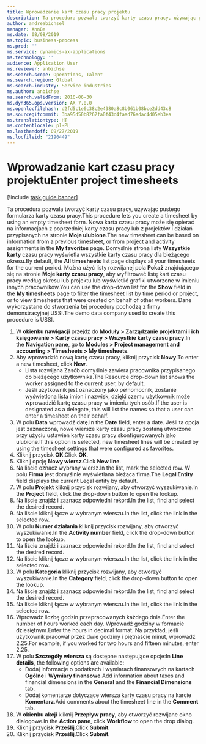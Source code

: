 ```yaml
---
title: Wprowadzanie kart czasu pracy projektu
description: Ta procedura pozwala tworzyć karty czasu pracy, używając pustego formularza karty czasu pracy.
author: andreabichsel
manager: AnnBe
ms.date: 08/08/2019
ms.topic: business-process
ms.prod: ''
ms.service: dynamics-ax-applications
ms.technology: ''
audience: Application User
ms.reviewer: anbichse
ms.search.scope: Operations, Talent
ms.search.region: Global
ms.search.industry: Service industries
ms.author: anbichse
ms.search.validFrom: 2016-06-30
ms.dyn365.ops.version: AX 7.0.0
ms.openlocfilehash: d2fd5c1e6c38c2e4380a8c8b061b08bce2dd43c8
ms.sourcegitcommit: 3ba95d50b8262fa0f43d4faad76adac4d05eb3ea
ms.translationtype: HT
ms.contentlocale: pl-PL
ms.lasthandoff: 09/27/2019
ms.locfileid: "2190449"
---
```

# <a name="enter-project-timesheets"></a><span data-ttu-id="23ff9-103">Wprowadzanie kart czasu pracy projektu</span><span class="sxs-lookup"><span data-stu-id="23ff9-103">Enter project timesheets</span></span>

[!include [task guide banner](../../includes/task-guide-banner.md)]

<span data-ttu-id="23ff9-104">Ta procedura pozwala tworzyć karty czasu pracy, używając pustego formularza karty czasu pracy.</span><span class="sxs-lookup"><span data-stu-id="23ff9-104">This procedure lets you create a timesheet by using an empty timesheet form.</span></span> <span data-ttu-id="23ff9-105">Nowa karta czasu pracy może się opierać na informacjach z poprzedniej karty czasu pracy lub z projektów i działań przypisanych na stronie **Moje ulubione**.</span><span class="sxs-lookup"><span data-stu-id="23ff9-105">The new timesheet can be based on information from a previous timesheet, or from project and activity assignments in the **My favorites** page.</span></span> <span data-ttu-id="23ff9-106">Domyślnie strona listy **Wszystkie karty** czasu pracy wyświetla wszystkie karty czasu pracy dla bieżącego okresu.</span><span class="sxs-lookup"><span data-stu-id="23ff9-106">By default, the **All timesheets** list page displays all your timesheets for the current period.</span></span> <span data-ttu-id="23ff9-107">Można użyć listy rozwijanej pola **Pokaż** znajdującego się na stronie **Moje karty czasu pracy**, aby wyfiltrować listę kart czasu pracy według okresu lub projektu lub wyświetlić grafiki utworzone w imieniu innych pracowników.</span><span class="sxs-lookup"><span data-stu-id="23ff9-107">You can use the drop-down list for the **Show** field in the **My timesheets** page to filter the timesheet list by time period or project, or to view timesheets that were created on behalf of other workers.</span></span> <span data-ttu-id="23ff9-108">Dane wykorzystane do stworzenia tej procedury pochodzą z firmy demonstracyjnej USSI.</span><span class="sxs-lookup"><span data-stu-id="23ff9-108">The demo data company used to create this procedure is USSI.</span></span> 

1. <span data-ttu-id="23ff9-109">W **okienku nawigacji** przejdź do **Moduły > Zarządzanie projektami i ich księgowanie > Karty czasu pracy > Wszystkie karty czasu pracy**.</span><span class="sxs-lookup"><span data-stu-id="23ff9-109">In the **Navigation pane**, go to **Modules > Project management and accounting > Timesheets > My timesheets**.</span></span>
2. <span data-ttu-id="23ff9-110">Aby wprowadzić nową kartę czasu pracy, kliknij przycisk **Nowy**.</span><span class="sxs-lookup"><span data-stu-id="23ff9-110">To enter a new timesheet, click **New**.</span></span>
    - <span data-ttu-id="23ff9-111">Lista rozwijana Zasób domyślnie zawiera pracownika przypisanego do bieżącego użytkownika.</span><span class="sxs-lookup"><span data-stu-id="23ff9-111">The Resource drop-down list shows the worker assigned to the current user, by default.</span></span>  
    - <span data-ttu-id="23ff9-112">Jeśli użytkownik jest oznaczony jako pełnomocnik, zostanie wyświetlona lista imion i nazwisk, dzięki czemu użytkownik może wprowadzić kartę czasu pracy w imieniu tych osób.</span><span class="sxs-lookup"><span data-stu-id="23ff9-112">If the user is designated as a delegate, this will list the names so that a user can enter a timesheet on their behalf.</span></span>  
3. <span data-ttu-id="23ff9-113">W polu **Data** wprowadź datę.</span><span class="sxs-lookup"><span data-stu-id="23ff9-113">In the **Date** field, enter a date.</span></span> <span data-ttu-id="23ff9-114">Jeśli ta opcja jest zaznaczona, nowe wiersze karty czasu pracy zostaną utworzone przy użyciu ustawień karty czasu pracy skonfigurowanych jako ulubione.</span><span class="sxs-lookup"><span data-stu-id="23ff9-114">If this option is selected, new timesheet lines will be created by using the timesheet settings that were configured as favorites.</span></span>  
4. <span data-ttu-id="23ff9-115">Kliknij przycisk **OK**.</span><span class="sxs-lookup"><span data-stu-id="23ff9-115">Click **OK**.</span></span>
5. <span data-ttu-id="23ff9-116">Kliknij opcję **Nowy wiersz**.</span><span class="sxs-lookup"><span data-stu-id="23ff9-116">Click **New line**.</span></span>
6. <span data-ttu-id="23ff9-117">Na liście oznacz wybrany wiersz.</span><span class="sxs-lookup"><span data-stu-id="23ff9-117">In the list, mark the selected row.</span></span> <span data-ttu-id="23ff9-118">W polu **Firma** jest domyślnie wyświetlana bieżąca firma.</span><span class="sxs-lookup"><span data-stu-id="23ff9-118">The **Legal Entity** field displays the current Legal entity by default.</span></span>   
7. <span data-ttu-id="23ff9-119">W polu **Projekt** kliknij przycisk rozwijany, aby otworzyć wyszukiwanie.</span><span class="sxs-lookup"><span data-stu-id="23ff9-119">In the **Project** field, click the drop-down button to open the lookup.</span></span>
8. <span data-ttu-id="23ff9-120">Na liście znajdź i zaznacz odpowiedni rekord.</span><span class="sxs-lookup"><span data-stu-id="23ff9-120">In the list, find and select the desired record.</span></span>
9. <span data-ttu-id="23ff9-121">Na liście kliknij łącze w wybranym wierszu.</span><span class="sxs-lookup"><span data-stu-id="23ff9-121">In the list, click the link in the selected row.</span></span>
10. <span data-ttu-id="23ff9-122">W polu **Numer działania** kliknij przycisk rozwijany, aby otworzyć wyszukiwanie.</span><span class="sxs-lookup"><span data-stu-id="23ff9-122">In the **Activity number** field, click the drop-down button to open the lookup.</span></span>
11. <span data-ttu-id="23ff9-123">Na liście znajdź i zaznacz odpowiedni rekord.</span><span class="sxs-lookup"><span data-stu-id="23ff9-123">In the list, find and select the desired record.</span></span>
12. <span data-ttu-id="23ff9-124">Na liście kliknij łącze w wybranym wierszu.</span><span class="sxs-lookup"><span data-stu-id="23ff9-124">In the list, click the link in the selected row.</span></span>
13. <span data-ttu-id="23ff9-125">W polu **Kategoria** kliknij przycisk rozwijany, aby otworzyć wyszukiwanie.</span><span class="sxs-lookup"><span data-stu-id="23ff9-125">In the **Category** field, click the drop-down button to open the lookup.</span></span>
14. <span data-ttu-id="23ff9-126">Na liście znajdź i zaznacz odpowiedni rekord.</span><span class="sxs-lookup"><span data-stu-id="23ff9-126">In the list, find and select the desired record.</span></span>
15. <span data-ttu-id="23ff9-127">Na liście kliknij łącze w wybranym wierszu.</span><span class="sxs-lookup"><span data-stu-id="23ff9-127">In the list, click the link in the selected row.</span></span>
16. <span data-ttu-id="23ff9-128">Wprowadź liczbę godzin przepracowanych każdego dnia.</span><span class="sxs-lookup"><span data-stu-id="23ff9-128">Enter the number of hours worked each day.</span></span> <span data-ttu-id="23ff9-129">Wprowadź godziny w formacie dziesiętnym.</span><span class="sxs-lookup"><span data-stu-id="23ff9-129">Enter the hours in decimal format.</span></span> <span data-ttu-id="23ff9-130">Na przykład, jeśli użytkownik pracował przez dwie godziny i piętnaście minut, wprowadź 2.25.</span><span class="sxs-lookup"><span data-stu-id="23ff9-130">For example, if you worked for two hours and fifteen minutes, enter 2.25.</span></span>   
17. <span data-ttu-id="23ff9-131">W polu **Szczegóły wiersza** są dostępne następujące opcje:</span><span class="sxs-lookup"><span data-stu-id="23ff9-131">In **Line details**, the following options are available:</span></span>
    - <span data-ttu-id="23ff9-132">Dodaj informacje o podatkach i wymiarach finansowych na kartach **Ogólne** i **Wymiary finansowe**.</span><span class="sxs-lookup"><span data-stu-id="23ff9-132">Add information about taxes and financial dimensions in the **General** and the **Financial Dimensions** tab.</span></span>
    - <span data-ttu-id="23ff9-133">Dodaj komentarze dotyczące wiersza karty czasu pracy na karcie **Komentarz**.</span><span class="sxs-lookup"><span data-stu-id="23ff9-133">Add comments about the timesheet line in the **Comment** tab.</span></span>
20. <span data-ttu-id="23ff9-134">W **okienku akcji** kliknij **Przepływ pracy**, aby otworzyć rozwijane okno dialogowe.</span><span class="sxs-lookup"><span data-stu-id="23ff9-134">In the **Action pane**, click **Workflow** to open the drop dialog.</span></span>
21. <span data-ttu-id="23ff9-135">Kliknij przycisk **Prześlij**.</span><span class="sxs-lookup"><span data-stu-id="23ff9-135">Click **Submit**.</span></span>
22. <span data-ttu-id="23ff9-136">Kliknij przycisk **Prześlij**.</span><span class="sxs-lookup"><span data-stu-id="23ff9-136">Click **Submit**.</span></span>

